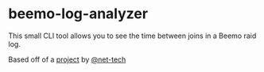 # beemo-log-analyzer
This small CLI tool allows you to see the time between joins in a Beemo raid log.

Based off of a [project](https://github.com/net-tech/beemo-join-time-diff/) by [@net-tech](https://github.com/net-tech)
